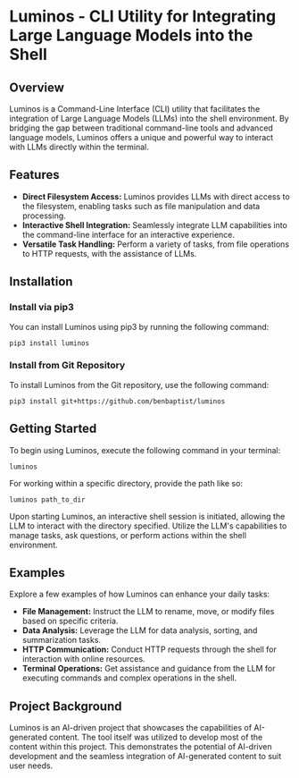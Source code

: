 # Luminos - CLI Utility for Integrating Large Language Models into the Shell

## Overview

Luminos is a Command-Line Interface (CLI) utility that facilitates the integration of Large Language Models (LLMs) into the shell environment. By bridging the gap between traditional command-line tools and advanced language models, Luminos offers a unique and powerful way to interact with LLMs directly within the terminal.

## Features

- **Direct Filesystem Access:** Luminos provides LLMs with direct access to the filesystem, enabling tasks such as file manipulation and data processing.
- **Interactive Shell Integration:** Seamlessly integrate LLM capabilities into the command-line interface for an interactive experience.
- **Versatile Task Handling:** Perform a variety of tasks, from file operations to HTTP requests, with the assistance of LLMs.

## Installation

### Install via pip3

You can install Luminos using pip3 by running the following command:

```
pip3 install luminos
```

### Install from Git Repository

To install Luminos from the Git repository, use the following command:

```
pip3 install git+https://github.com/benbaptist/luminos
```

## Getting Started

To begin using Luminos, execute the following command in your terminal:

```
luminos
```

For working within a specific directory, provide the path like so:

```
luminos path_to_dir
```

Upon starting Luminos, an interactive shell session is initiated, allowing the LLM to interact with the directory specified. Utilize the LLM's capabilities to manage tasks, ask questions, or perform actions within the shell environment.

## Examples

Explore a few examples of how Luminos can enhance your daily tasks:

- **File Management:** Instruct the LLM to rename, move, or modify files based on specific criteria.
- **Data Analysis:** Leverage the LLM for data analysis, sorting, and summarization tasks.
- **HTTP Communication:** Conduct HTTP requests through the shell for interaction with online resources.
- **Terminal Operations:** Get assistance and guidance from the LLM for executing commands and complex operations in the shell.

## Project Background

Luminos is an AI-driven project that showcases the capabilities of AI-generated content. The tool itself was utilized to develop most of the content within this project. This demonstrates the potential of AI-driven development and the seamless integration of AI-generated content to suit user needs.
